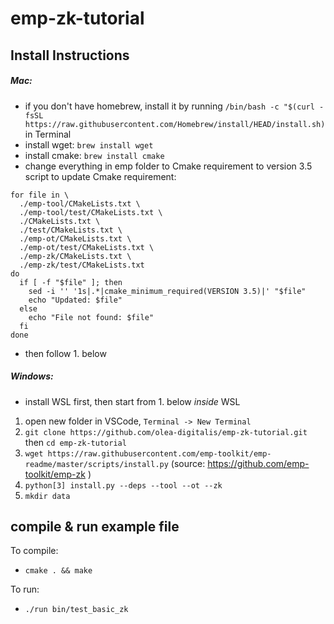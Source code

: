 # emp-zk-tutorial

## Install Instructions

##### Mac:
- if you don't have homebrew, install it by running `/bin/bash -c "$(curl -fsSL https://raw.githubusercontent.com/Homebrew/install/HEAD/install.sh)` in Terminal
- install wget: `brew install wget`
- install cmake: `brew install cmake`
- change everything in emp folder to Cmake requirement to version 3.5
script to update Cmake requirement:

```
for file in \
  ./emp-tool/CMakeLists.txt \
  ./emp-tool/test/CMakeLists.txt \
  ./CMakeLists.txt \
  ./test/CMakeLists.txt \
  ./emp-ot/CMakeLists.txt \
  ./emp-ot/test/CMakeLists.txt \
  ./emp-zk/CMakeLists.txt \
  ./emp-zk/test/CMakeLists.txt
do
  if [ -f "$file" ]; then
    sed -i '' '1s|.*|cmake_minimum_required(VERSION 3.5)|' "$file"
    echo "Updated: $file"
  else
    echo "File not found: $file"
  fi
done
```
- then follow 1. below

##### Windows:
- install WSL first, then start from 1. below *inside* WSL


1. open new folder in VSCode, `Terminal -> New Terminal`
2. `git clone https://github.com/olea-digitalis/emp-zk-tutorial.git` then `cd emp-zk-tutorial`
3. `wget https://raw.githubusercontent.com/emp-toolkit/emp-readme/master/scripts/install.py` (source: https://github.com/emp-toolkit/emp-zk )
5. `python[3] install.py --deps --tool --ot --zk`
6. `mkdir data`


## compile & run example file
To compile:
- `cmake . && make`

To run:
- `./run bin/test_basic_zk`
